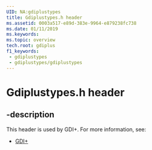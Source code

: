 ```yaml
---
UID: NA:gdiplustypes
title: Gdiplustypes.h header
ms.assetid: 0003a517-e89d-383e-9964-e879238fc738
ms.date: 01/11/2019
ms.keywords: 
ms.topic: overview
tech.root: gdiplus
f1_keywords:
 - gdiplustypes
 - gdiplustypes/gdiplustypes
---
```


# Gdiplustypes.h header


## -description

This header is used by GDI+. For more information, see:

- [GDI+](../_gdiplus/index.md)

